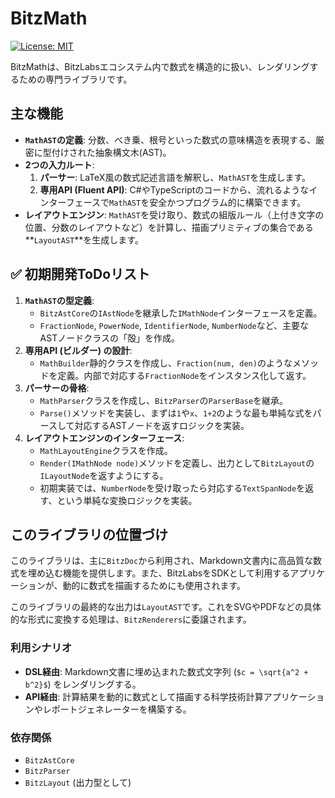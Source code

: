 # BitzMath

[![License: MIT](https://img.shields.io/badge/License-MIT-yellow.svg)](https://opensource.org/licenses/MIT)

BitzMathは、BitzLabsエコシステム内で数式を構造的に扱い、レンダリングするための専門ライブラリです。

## 主な機能

-   **`MathAST`の定義**: 分数、べき乗、根号といった数式の意味構造を表現する、厳密に型付けされた抽象構文木(AST)。
-   **2つの入力ルート**:
    1.  **パーサー**: LaTeX風の数式記述言語を解釈し、`MathAST`を生成します。
    2.  **専用API (Fluent API)**: C#やTypeScriptのコードから、流れるようなインターフェースで`MathAST`を安全かつプログラム的に構築できます。
-   **レイアウトエンジン**: `MathAST`を受け取り、数式の組版ルール（上付き文字の位置、分数のレイアウトなど）を計算し、描画プリミティブの集合である**`LayoutAST`**を生成します。

## ✅ 初期開発ToDoリスト

1.  **`MathAST`の型定義**:
    *   `BitzAstCore`の`IAstNode`を継承した`IMathNode`インターフェースを定義。
    *   `FractionNode`, `PowerNode`, `IdentifierNode`, `NumberNode`など、主要なASTノードクラスの「殻」を作成。
2.  **専用API (ビルダー) の設計**:
    *   `MathBuilder`静的クラスを作成し、`Fraction(num, den)`のようなメソッドを定義。内部で対応する`FractionNode`をインスタンス化して返す。
3.  **パーサーの骨格**:
    *   `MathParser`クラスを作成し、`BitzParser`の`ParserBase`を継承。
    *   `Parse()`メソッドを実装し、まずは`1`や`x`、`1+2`のような最も単純な式をパースして対応するASTノードを返すロジックを実装。
4.  **レイアウトエンジンのインターフェース**:
    *   `MathLayoutEngine`クラスを作成。
    *   `Render(IMathNode node)`メソッドを定義し、出力として`BitzLayout`の`ILayoutNode`を返すようにする。
    *   初期実装では、`NumberNode`を受け取ったら対応する`TextSpanNode`を返す、という単純な変換ロジックを実装。

## このライブラリの位置づけ

このライブラリは、主に`BitzDoc`から利用され、Markdown文書内に高品質な数式を埋め込む機能を提供します。また、BitzLabsをSDKとして利用するアプリケーションが、動的に数式を描画するためにも使用されます。

このライブラリの最終的な出力は`LayoutAST`です。これをSVGやPDFなどの具体的な形式に変換する処理は、`BitzRenderers`に委譲されます。

### 利用シナリオ

-   **DSL経由**: Markdown文書に埋め込まれた数式文字列 (`$c = \sqrt{a^2 + b^2}$`) をレンダリングする。
-   **API経由**: 計算結果を動的に数式として描画する科学技術計算アプリケーションやレポートジェネレーターを構築する。

### 依存関係

-   `BitzAstCore`
-   `BitzParser`
-   `BitzLayout` (出力型として)
